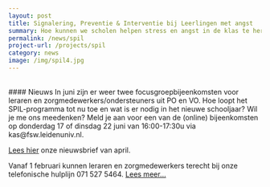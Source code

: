 ```yaml
---
layout: post
title: Signalering, Preventie & Interventie bij Leerlingen met angst
summary: Hoe kunnen we scholen helpen stress en angst in de klas te herkennen en te voorkomen en samen met scholen leerlingen snel de juiste ondersteuning bieden? Doe mee met het SPIL-programma!
permalink: /news/spil
project-url: /projects/spil
category: news
image: /img/spil4.jpg
---
```

<br>
#### Nieuws 
In juni zijn er weer twee focusgroepbijeenkomsten voor leraren en zorgmedewerkers/ondersteuners uit PO en VO. Hoe loopt het SPIL-programma tot nu toe en wat is er nodig in het nieuwe schooljaar? Wil je me ons meedenken? Meld je aan voor een van de (online) bijeenkomsten op donderdag 17 of dinsdag 22 juni van 16:00-17:30u via kas@fsw.leidenuniv.nl.

[Lees hier](/pdf/SPIL-nieuwsbrief-apr2021.pdf) onze nieuwsbrief van april. 

Vanaf 1 februari kunnen leraren en zorgmedewerkers terecht bij onze telefonische hulplijn 071 527 5464. [Lees meer...](https://kasleiden.nl/projects/spil)


